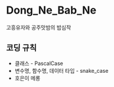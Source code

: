 # Dong_Ne_Bab_Ne
 고흥유자와 공주맛밤의 밥심작

## 코딩 규칙
* 클래스 - PascalCase
* 변수명, 함수명, 데이터 타입 - snake_case
* 호은이 메롱
